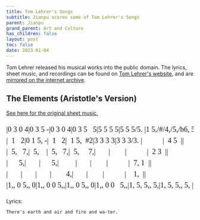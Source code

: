 ```yaml
---
title: Tom Lehrer's Songs
subtitle: Jianpu scores some of Tom Lehrer's Songs
parent: Jianpu
grand_parent: Art and Culture
has_children: false
layout: post
toc: false
date: 2023-01-04
---
```


<style>
@font-face {
    font-family: Jianpu;
    src: url("{{site.webfontdirectory}}/jianpu/JianpuASCII.ttf ");
}
.jianpu {
    font-family: Jianpu;
    line-height: 1.5;
}
@media (min-width: 50rem) {
    .jianpu  {
        font-size: 20px;
    }
}
</style>

Tom Lehrer released his musical works into the public domain.
The lyrics, sheet music, and recordings can be found on [Tom Lehrer's website](https://tomlehrersongs.com/),
and are [mirrored on the internet archive](https://archive.org/details/tomlehrersongs).




## The Elements (Aristotle's Version)

[See here for the original sheet music.](Lehrer/Elements-Aristotle.jpeg)

<pre class="jianpu">
|0 3 0 4|0 3 5 -|0 3 0 4|0 3 5   5|5 5 5 5|5 5 5/5. |1 5,/#/4,/5,/b6, 5, |0 5 1' 0||
|  1   2|0 1 5, -|  1   2|  1 5,  #2|3 3 3 3|3 3 3/3. |           |  4 5  ||
|  5,   7,|  5,    |  5,   7,|  5,     7,|       |        |           |  2 3  ||
|      5,|       |      5,|         |       |        |           |  7, 1  ||
|       |       |       |        4,|       |        |           |    1,  ||
|1,, 0 5,, 0|1,, 0 0 5,,|1,, 0 5,, 0|1,, 0 0   5,,|1, 5, 5,, 5,|1, 5, 5,, 5, |1,, 5,,/#/4,,/5,,/b6,, 5,, |0 5,, 1,, 0||
</pre>

Lyrics:

`There's earth and air and fire and wa-ter.`

<!--Need some way to notate the little gracenote flourishes-->